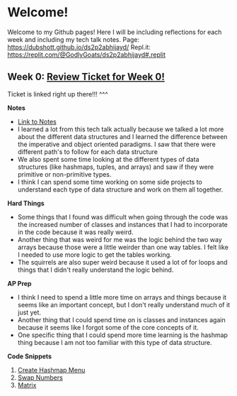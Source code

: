 # Welcome!
Welcome to my Github pages! Here I will be including reflections for each week and including my tech talk notes. 
Page: https://dubshott.github.io/ds2p2abhijayd/
Repl.it: https://replit.com/@GodlyGoats/ds2p2abhijayd#.replit

## Week 0: [Review Ticket for Week 0!](https://github.com/gracele246/theshop/issues/3)

Ticket is linked right up there!!! ^^^

**Notes**
- [Link to Notes](https://github.com/nighthawkcoders/nighthawk_csa/wiki/Tri-3:-Tech-Talk-0---Data-Structures)
- I learned a lot from this tech talk actually because we talked a lot more about the different data structures and I learned the difference between the imperative and object oriented paradigms. I saw that there were different path's to follow for each data structure
- We also spent some time looking at the different types of data structures (like hashmaps, tuples, and arrays) and saw if they were primitive or non-primitive types. 
- I think I can spend some time working on some side projects to understand each type of data structure and work on them all together. 

**Hard Things**
- Some things that I found was difficult when going through the code was the increased number of classes and instances that I had to incorporate in the code because it was really weird. 
- Another thing that was weird for me was the logic behind the two way arrays because those were a little weirder than one way tables. I felt like I needed to use more logic to get the tables working. 
- The squirrels are also super weird because it used a lot of for loops and things that I didn't really understand the logic behind. 

**AP Prep**
- I think I need to spend a little more time on arrays and things because it seems like an important concept, but I don't really understand much of it just yet. 
- Another thing that I could spend time on is classes and instances again because it seems like I forgot some of the core concepts of it. 
- One specific thing that I could spend more time learning is the hashmap thing because I am not too familiar with this type of data structure. 

**Code Snippets**
1. [Create Hashmap Menu](https://github.com/Dubshott/ds2p2abhijayd/blob/main/menu.java)
2. [Swap Numbers](https://github.com/Dubshott/ds2p2abhijayd/blob/main/swapper.java)
3. [Matrix](https://github.com/Dubshott/ds2p2abhijayd/blob/main/matrix.java)
